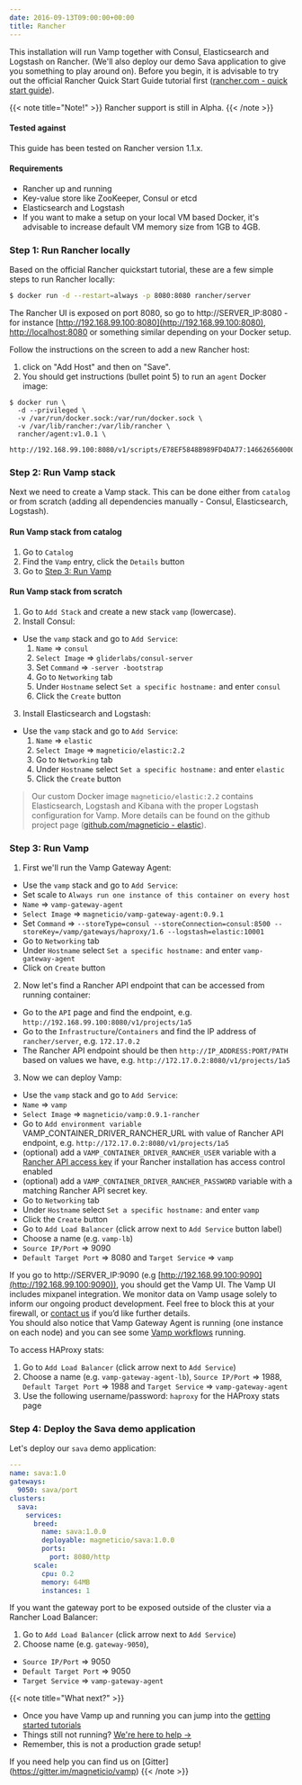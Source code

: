```yaml
---
date: 2016-09-13T09:00:00+00:00
title: Rancher
---
```

This installation will run Vamp together with Consul, Elasticsearch and Logstash on Rancher. (We'll also deploy our demo Sava application to give you something to play around on). Before you begin, it is advisable to try out the official Rancher Quick Start Guide tutorial first ([rancher.com - quick start guide](http://docs.rancher.com/rancher/latest/en/quick-start-guide/)).

{{< note title="Note!" >}}
Rancher support is still in Alpha.
{{< /note >}}

#### Tested against
This guide has been tested on Rancher version 1.1.x.

#### Requirements

* Rancher up and running
* Key-value store like ZooKeeper, Consul or etcd
* Elasticsearch and Logstash
* If you want to make a setup on your local VM based Docker, it's advisable to increase default VM memory size from 1GB to 4GB.

### Step 1: Run Rancher locally
Based on the official Rancher quickstart tutorial, these are a few simple steps to run Rancher locally:
```bash
$ docker run -d --restart=always -p 8080:8080 rancher/server
```
The Rancher UI is exposed on port 8080, so go to http://SERVER_IP:8080 - for instance [http://192.168.99.100:8080](http://192.168.99.100:8080), [http://localhost:8080](http://localhost:8080) or something similar depending on your Docker setup.

Follow the instructions on the screen to add a new Rancher host:

1. click on "Add Host" and then on "Save".
2. You should get instructions (bullet point 5) to run an `agent` Docker image:  

```
$ docker run \
  -d --privileged \
  -v /var/run/docker.sock:/var/run/docker.sock \
  -v /var/lib/rancher:/var/lib/rancher \
  rancher/agent:v1.0.1 \
  http://192.168.99.100:8080/v1/scripts/E78EF5848B989FD4DA77:1466265600000:SYqIvhPgzKLonp8r0erqgpsi7pQ
```


### Step 2: Run Vamp stack
Next we need to create a Vamp stack. This can be done either from `catalog` or from scratch (adding all dependencies manually - Consul, Elasticsearch, Logstash).

#### Run Vamp stack from catalog

1. Go to `Catalog`
2. Find the `Vamp` entry, click the `Details` button
3. Go to [Step 3: Run Vamp](/documentation/installation/rancher/#step-3-run-vamp)

#### Run Vamp stack from scratch

1. Go to `Add Stack` and create a new stack `vamp` (lowercase).
2. Install Consul:  
  * Use the `vamp` stack and go to `Add Service`:  
    1. `Name` ⇒ `consul`
    2. `Select Image` ⇒ `gliderlabs/consul-server`
    3. Set `Command` ⇒ `-server -bootstrap`
    4. Go to `Networking` tab
    5. Under `Hostname` select `Set a specific hostname:` and enter `consul`
    6. Click the `Create` button

3. Install Elasticsearch and Logstash:
  * Use the `vamp` stack and go to `Add Service`:  
    1. `Name` ⇒ `elastic`
    2. `Select Image` ⇒ `magneticio/elastic:2.2`
    3. Go to `Networking` tab
    4. Under `Hostname` select `Set a specific hostname:` and enter `elastic`
    6. Click the `Create` button

> Our custom Docker image `magneticio/elastic:2.2` contains Elasticsearch, Logstash and Kibana with the proper Logstash configuration for Vamp. More details can be found on the github project page ([github.com/magneticio - elastic](https://github.com/magneticio/elastic)).

### Step 3: Run Vamp

1. First we'll run the Vamp Gateway Agent:
  * Use the `vamp` stack and go to `Add Service`:
  * Set scale to `Always run one instance of this container on every host`
  * `Name` ⇒ `vamp-gateway-agent`
  * `Select Image` ⇒ `magneticio/vamp-gateway-agent:0.9.1`
  * Set `Command` ⇒ `--storeType=consul --storeConnection=consul:8500 --storeKey=/vamp/gateways/haproxy/1.6 --logstash=elastic:10001`
  * Go to `Networking` tab
  * Under `Hostname` select `Set a specific hostname:` and enter `vamp-gateway-agent`
  * Click on `Create` button

2. Now let's find a Rancher API endpoint that can be accessed from running container:
  * Go to the `API` page and find the endpoint, e.g. `http://192.168.99.100:8080/v1/projects/1a5`
  * Go to the `Infrastructure`/`Containers` and find the IP address of `rancher/server`, e.g. `172.17.0.2`
  * The Rancher API endpoint should be then `http://IP_ADDRESS:PORT/PATH` based on values we have, e.g. `http://172.17.0.2:8080/v1/projects/1a5`

3. Now we can deploy Vamp:
  * Use the `vamp` stack and go to `Add Service`:
  * `Name` ⇒ `vamp`
  * `Select Image` ⇒ `magneticio/vamp:0.9.1-rancher`
  * Go to `Add environment variable` VAMP_CONTAINER_DRIVER_RANCHER_URL with value of Rancher API endpoint, e.g. `http://172.17.0.2:8080/v1/projects/1a5`
  * (optional) add a `VAMP_CONTAINER_DRIVER_RANCHER_USER` variable with a [Rancher API access key](https://docs.rancher.com/rancher/v1.2/zh/api/api-keys/#environment-api-keys) if your Rancher installation has access control enabled
  * (optional) add a `VAMP_CONTAINER_DRIVER_RANCHER_PASSWORD` variable with a matching Rancher API secret key.
  * Go to `Networking` tab
  * Under `Hostname` select `Set a specific hostname:` and enter `vamp`
  * Click the `Create` button
  * Go to `Add Load Balancer` (click arrow next to `Add Service` button label)
  * Choose a name (e.g. `vamp-lb`)
  * `Source IP/Port` ⇒ 9090
  * `Default Target Port` ⇒ 8080 and `Target Service` ⇒ `vamp`

If you go to http://SERVER_IP:9090 (e.g [http://192.168.99.100:9090](http://192.168.99.100:9090)), you should get the Vamp UI.  The Vamp UI includes mixpanel integration. We monitor data on Vamp usage solely to inform our ongoing product development. Feel free to block this at your firewall, or [contact us](contact) if you’d like further details.  
You should also notice that Vamp Gateway Agent is running (one instance on each node) and you can see some [Vamp workflows](/documentation/using-vamp/workflows/) running.

To access HAProxy stats:

1. Go to `Add Load Balancer` (click arrow next to `Add Service`)
2. Choose a name (e.g. `vamp-gateway-agent-lb`), `Source IP/Port` ⇒ 1988, `Default Target Port` ⇒ 1988 and `Target Service` ⇒ `vamp-gateway-agent`
3. Use the following username/password: `haproxy` for the HAProxy stats page

### Step 4: Deploy the Sava demo application

Let's deploy our `sava` demo application:

```yaml
---
name: sava:1.0
gateways:
  9050: sava/port
clusters:
  sava:
    services:
      breed:
        name: sava:1.0.0
        deployable: magneticio/sava:1.0.0
        ports:
          port: 8080/http
      scale:
        cpu: 0.2
        memory: 64MB
        instances: 1
```

If you want the gateway port to be exposed outside of the cluster via a Rancher Load Balancer:

1. Go to `Add Load Balancer` (click arrow next to `Add Service`)
2. Choose name (e.g. `gateway-9050`),
  * `Source IP/Port` ⇒ 9050
  * `Default Target Port` ⇒ 9050
  * `Target Service` ⇒ `vamp-gateway-agent`


{{< note title="What next?" >}}

* Once you have Vamp up and running you can jump into the [getting started tutorials](/documentation/tutorials/)
* Things still not running? [We're here to help →](https://github.com/magneticio/vamp/issues)
* Remember, this is not a production grade setup!

If you need help you can find us on [Gitter] (https://gitter.im/magneticio/vamp)
{{< /note >}}
